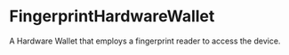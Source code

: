 # FingerprintHardwareWallet

A Hardware Wallet that employs a fingerprint reader to access the device.
